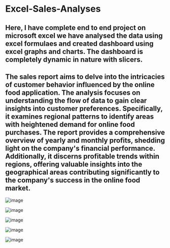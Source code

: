 # Excel-Sales-Analyses
Here, I have complete end to end project on microsoft excel we have analysed the data using excel formulaes and created dashboard using excel graphs and charts. The dashboard is completely dynamic in nature with slicers.
---
The sales report aims to delve into the intricacies of customer behavior influenced by the online food application. The analysis focuses on understanding the flow of data to gain clear insights into customer preferences. Specifically, it examines regional patterns to identify areas with heightened demand for online food purchases. The report provides a comprehensive overview of yearly and monthly profits, shedding light on the company's financial performance. Additionally, it discerns profitable trends within regions, offering valuable insights into the geographical areas contributing significantly to the company's success in the online food market.
---
![image](https://github.com/Tejashvi2215/Excel-Sales-Analyses/assets/131910319/0db536f7-b138-4963-8e8b-48d49d2a93f3)

![image](https://github.com/Tejashvi2215/Excel-Sales-Analyses/assets/131910319/5b9adb73-0876-46ee-9c12-1b4281dbd8de)

![image](https://github.com/Tejashvi2215/Excel-Sales-Analyses/assets/131910319/36b6169a-6b78-4b11-ad89-ee308127c679)

![image](https://github.com/Tejashvi2215/Excel-Sales-Analyses/assets/131910319/23c84fae-f292-4d57-acd1-9eded3754a9b)

![image](https://github.com/Tejashvi2215/Excel-Sales-Analyses/assets/131910319/2e2d8761-7ee9-4bfc-8689-661bc4b4c8eb)
